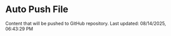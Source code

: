 # Auto Push File

Content that will be pushed to GitHub repository.
Last updated: 08/14/2025, 06:43:29 PM